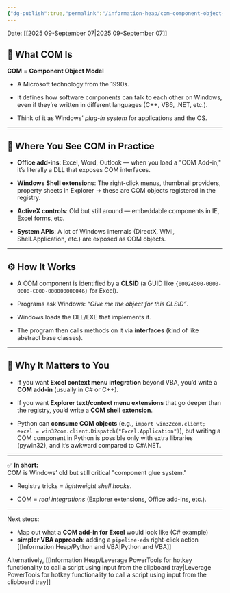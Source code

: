 ```yaml
---
{"dg-publish":true,"permalink":"/information-heap/com-component-object-model/","noteIcon":"","created":"2025-09-07T08:48:13.571-05:00"}
---
```


Date: [[2025 09-September 07\|2025 09-September 07]]



## 🧩 What COM Is

**COM** = **Component Object Model**

- A Microsoft technology from the 1990s.
    
- It defines how software components can talk to each other on Windows, even if they’re written in different languages (C++, VB6, .NET, etc.).
    
- Think of it as Windows’ _plug-in system_ for applications and the OS.
    

---

## 🔑 Where You See COM in Practice

- **Office add-ins**: Excel, Word, Outlook — when you load a "COM Add-in," it’s literally a DLL that exposes COM interfaces.
    
- **Windows Shell extensions**: The right-click menus, thumbnail providers, property sheets in Explorer → these are COM objects registered in the registry.
    
- **ActiveX controls**: Old but still around — embeddable components in IE, Excel forms, etc.
    
- **System APIs**: A lot of Windows internals (DirectX, WMI, Shell.Application, etc.) are exposed as COM objects.
    

---

## ⚙️ How It Works

- A COM component is identified by a **CLSID** (a GUID like `{00024500-0000-0000-C000-000000000046}` for Excel).
    
- Programs ask Windows: _“Give me the object for this CLSID”_.
    
- Windows loads the DLL/EXE that implements it.
    
- The program then calls methods on it via **interfaces** (kind of like abstract base classes).
    

---

## 📌 Why It Matters to You

- If you want **Excel context menu integration** beyond VBA, you’d write a **COM add-in** (usually in C# or C++).
    
- If you want **Explorer text/context menu extensions** that go deeper than the registry, you’d write a **COM shell extension**.
    
- Python can **consume COM objects** (e.g., `import win32com.client; excel = win32com.client.Dispatch("Excel.Application")`), but writing a COM component in Python is possible only with extra libraries (pywin32), and it’s awkward compared to C#/.NET.
    

---

✅ **In short:**  
COM is Windows’ old but still critical "component glue system."

- Registry tricks = _lightweight shell hooks_.
    
- COM = _real integrations_ (Explorer extensions, Office add-ins, etc.).
    

---

Next steps: 
- Map out what a **COM add-in for Excel** would look like (C# example)
- **simpler VBA approach**: adding a `pipeline-eds` right-click action [[Information Heap/Python and VBA\|Python and VBA]]

Alternatively, [[Information Heap/Leverage PowerTools for hotkey functionality to call a script using input from the clipboard tray\|Leverage PowerTools for hotkey functionality to call a script using input from the clipboard tray]]